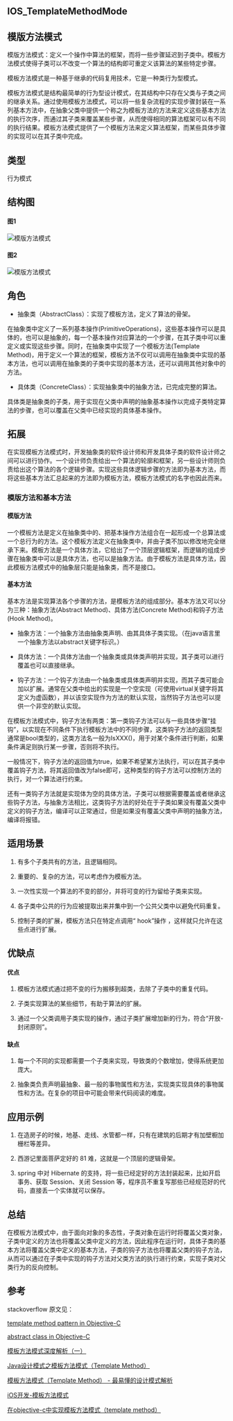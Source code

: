 ## IOS_TemplateMethodMode

## 模版方法模式

模版方法模式：定义一个操作中算法的框架，而将一些步骤延迟到子类中。模板方法模式使得子类可以不改变一个算法的结构即可重定义该算法的某些特定步骤。

模板方法模式是一种基于继承的代码复用技术，它是一种类行为型模式。

模板方法模式是结构最简单的行为型设计模式，在其结构中只存在父类与子类之间的继承关系。通过使用模板方法模式，可以将一些复杂流程的实现步骤封装在一系列基本方法中，在抽象父类中提供一个称之为模板方法的方法来定义这些基本方法的执行次序，而通过其子类来覆盖某些步骤，从而使得相同的算法框架可以有不同的执行结果。模板方法模式提供了一个模板方法来定义算法框架，而某些具体步骤的实现可以在其子类中完成。

## 类型

行为模式

## 结构图

#### 图1

![模版方法模式](./Resource/templateMethod.png)

#### 图2

![模版方法模式](./Resource/templateMethod1.png)

## 角色

* 抽象类（AbstractClass）：实现了模板方法，定义了算法的骨架。

在抽象类中定义了一系列基本操作(PrimitiveOperations)，这些基本操作可以是具体的，也可以是抽象的，每一个基本操作对应算法的一个步骤，在其子类中可以重定义或实现这些步骤。同时，在抽象类中实现了一个模板方法(Template Method)，用于定义一个算法的框架，模板方法不仅可以调用在抽象类中实现的基本方法，也可以调用在抽象类的子类中实现的基本方法，还可以调用其他对象中的方法。

* 具体类（ConcreteClass）：实现抽象类中的抽象方法，已完成完整的算法。

具体类是抽象类的子类，用于实现在父类中声明的抽象基本操作以完成子类特定算法的步骤，也可以覆盖在父类中已经实现的具体基本操作。

## 拓展

在实现模板方法模式时，开发抽象类的软件设计师和开发具体子类的软件设计师之间可以进行协作。一个设计师负责给出一个算法的轮廓和框架，另一些设计师则负责给出这个算法的各个逻辑步骤。实现这些具体逻辑步骤的方法即为基本方法，而将这些基本方法汇总起来的方法即为模板方法，模板方法模式的名字也因此而来。

### 模版方法和基本方法

#### 模版方法

一个模板方法是定义在抽象类中的、把基本操作方法组合在一起形成一个总算法或一个总行为的方法。这个模板方法定义在抽象类中，并由子类不加以修改地完全继承下来。模板方法是一个具体方法，它给出了一个顶层逻辑框架，而逻辑的组成步骤在抽象类中可以是具体方法，也可以是抽象方法。由于模板方法是具体方法，因此模板方法模式中的抽象层只能是抽象类，而不是接口。

#### 基本方法

基本方法是实现算法各个步骤的方法，是模板方法的组成部分。基本方法又可以分为三种：抽象方法(Abstract Method)、具体方法(Concrete Method)和钩子方法(Hook Method)。

* 抽象方法：一个抽象方法由抽象类声明、由其具体子类实现。（在java语言里一个抽象方法以abstract关键字标识。）

* 具体方法：一个具体方法由一个抽象类或具体类声明并实现，其子类可以进行覆盖也可以直接继承。

* 钩子方法：一个钩子方法由一个抽象类或具体类声明并实现，而其子类可能会加以扩展。通常在父类中给出的实现是一个空实现（可使用virtual关键字将其定义为虚函数），并以该空实现作为方法的默认实现，当然钩子方法也可以提供一个非空的默认实现。

在模板方法模式中，钩子方法有两类：第一类钩子方法可以与一些具体步骤“挂钩”，以实现在不同条件下执行模板方法中的不同步骤，这类钩子方法的返回类型通常是bool类型的，这类方法名一般为IsXXX()，用于对某个条件进行判断，如果条件满足则执行某一步骤，否则将不执行。

一般情况下，钩子方法的返回值为true，如果不希望某方法执行，可以在其子类中覆盖钩子方法，将其返回值改为false即可，这种类型的钩子方法可以控制方法的执行，对一个算法进行约束。

还有一类钩子方法就是实现体为空的具体方法，子类可以根据需要覆盖或者继承这些钩子方法，与抽象方法相比，这类钩子方法的好处在于子类如果没有覆盖父类中定义的钩子方法，编译可以正常通过，但是如果没有覆盖父类中声明的抽象方法，编译将报错。

## 适用场景

1. 有多个子类共有的方法，且逻辑相同。 

2. 重要的、复杂的方法，可以考虑作为模板方法。

3. 一次性实现一个算法的不变的部分，并将可变的行为留给子类来实现。

4. 各子类中公共的行为应被提取出来并集中到一个公共父类中以避免代码重复。

5. 控制子类的扩展，模板方法只在特定点调用“ hook”操作 ，这样就只允许在这些点进行扩展。

## 优缺点

#### 优点

1. 模板方法模式通过把不变的行为搬移到超类，去除了子类中的重复代码。

2. 子类实现算法的某些细节，有助于算法的扩展。

3. 通过一个父类调用子类实现的操作，通过子类扩展增加新的行为，符合“开放-封闭原则”。

#### 缺点

1. 每一个不同的实现都需要一个子类来实现，导致类的个数增加，使得系统更加庞大。

2. 抽象类负责声明最抽象、最一般的事物属性和方法，实现类实现具体的事物属性和方法。在复杂的项目中可能会带来代码阅读的难度。

## 应用示例

 1. 在造房子的时候，地基、走线、水管都一样，只有在建筑的后期才有加壁橱加栅栏等差异。 

 2. 西游记里面菩萨定好的 81 难，这就是一个顶层的逻辑骨架。

 3. spring 中对 Hibernate 的支持，将一些已经定好的方法封装起来，比如开启事务、获取 Session、关闭 Session 等，程序员不重复写那些已经规范好的代码，直接丢一个实体就可以保存。

## 总结

在模板方法模式中，由于面向对象的多态性，子类对象在运行时将覆盖父类对象，子类中定义的方法也将覆盖父类中定义的方法，因此程序在运行时，具体子类的基本方法将覆盖父类中定义的基本方法，子类的钩子方法也将覆盖父类的钩子方法，从而可以通过在子类中实现的钩子方法对父类方法的执行进行约束，实现子类对父类行为的反向控制。


## 参考

stackoverflow 原文见：

[template method pattern in Objective-C](http://stackoverflow.com/questions/8146439/objective-c-template-methods-pattern)

[abstract class in Objective-C](http://stackoverflow.com/questions/1034373/creating-an-abstract-class-in-objective-c)

[模板方法模式深度解析（一）](https://blog.csdn.net/lovelion/article/details/8299794/)

[Java设计模式之模板方法模式（Template Method）](https://blog.csdn.net/jason0539/article/details/45037535)

[模板方法模式（Template Method） - 最易懂的设计模式解析
](https://blog.csdn.net/carson_ho/article/details/54910518)

[iOS开发-模板方法模式](https://www.cnblogs.com/xiaofeixiang/p/5126158.html)

[在objective-c中实现模板方法模式（template method）](https://blog.csdn.net/kyfxbl/article/details/17070211)